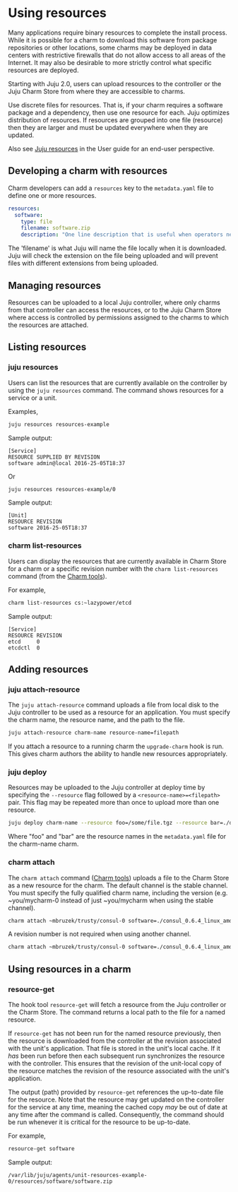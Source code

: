 # Using resources

Many applications require binary resources to complete the install process.
While it is possible for a charm to download this software from package
repositories or other locations, some charms may be deployed in data centers
with restrictive firewalls that do not allow access to all areas of the
Internet. It may also be desirable to more strictly control what specific
resources are deployed.

Starting with Juju 2.0, users can upload resources to the controller or the
Juju Charm Store from where they are accessible to charms.

Use discrete files for resources. That is, if your charm requires a software
package and a dependency, then use one resource for each. Juju optimizes
distribution of resources. If resources are grouped into one file (resource)
then they are larger and must be updated everywhere when they are updated.

Also see [Juju resources][charms-resources] in the User guide for an end-user
perspective.

## Developing a charm with resources

Charm developers can add a `resources` key to the `metadata.yaml` file to
define one or more resources.

```yaml
resources:
  software:
    type: file
    filename: software.zip
    description: "One line description that is useful when operators need to push it."
```

The 'filename' is what Juju will name the file locally when it is downloaded.
Juju will check the extension on the file being uploaded and will prevent files
with different extensions from being uploaded.

## Managing resources

Resources can be uploaded to a local Juju controller, where only charms from
that controller can access the resources, or to the Juju Charm Store where
access is controlled by permissions assigned to the charms to which the
resources are attached.

## Listing resources

### juju resources

Users can list the resources that are currently available on the controller by
using the `juju resources` command. The command shows resources for a service
or a unit.

Examples,

```bash
juju resources resources-example
```

Sample output:

```no-highlight
[Service]
RESOURCE SUPPLIED BY REVISION
software admin@local 2016-25-05T18:37
```

Or

```bash
juju resources resources-example/0
```

Sample output:

```no-highlight
[Unit]
RESOURCE REVISION
software 2016-25-05T18:37
```

### charm list-resources

Users can display the resources that are currently available in Charm Store for
a charm or a specific revision number with the `charm list-resources` command
(from the [Charm tools][charm-tools]).

For example,

```bash
charm list-resources cs:~lazypower/etcd
```

Sample output:

```no-highlight
[Service]
RESOURCE REVISION
etcd     0
etcdctl  0
```

## Adding resources

### juju attach-resource

The `juju attach-resource` command uploads a file from local disk to the Juju
controller to be used as a resource for an application. You must specify the
charm name, the resource name, and the path to the file.

```bash
juju attach-resource charm-name resource-name=filepath
```

If you attach a resource to a running charm the `upgrade-charm` hook is run.
This gives charm authors the ability to handle new resources appropriately.

### juju deploy

Resources may be uploaded to the Juju controller at deploy time by specifying
the `--resource` flag followed by a `<resource-name>=<filepath>` pair. This
flag may be repeated more than once to upload more than one resource.

```bash
juju deploy charm-name --resource foo=/some/file.tgz --resource bar=./docs/cfg.xml
```

Where "foo" and "bar" are the resource names in the `metadata.yaml` file for
the charm-name charm.

### charm attach

The `charm attach` command ([Charm tools][charm-tools]) uploads a file to the
Charm Store as a new resource for the charm. The default channel is the stable
channel. You must specify the fully qualified charm name, including the version
(e.g.  ~you/mycharm-0 instead of just ~you/mycharm when using the stable
channel).

```bash
charm attach ~mbruzek/trusty/consul-0 software=./consul_0.6.4_linux_amd64.zip
```

A revision number is not required when using another channel.

```bash
charm attach ~mbruzek/trusty/consul-0 software=./consul_0.6.4_linux_amd64.zip -c unpublished
```

## Using resources in a charm

### resource-get

The hook tool `resource-get` will fetch a resource from the Juju controller or
the Charm Store. The command returns a local path to the file for a named
resource.

If `resource-get` has not been run for the named resource previously, then the
resource is downloaded from the controller at the revision associated with the
unit's application. That file is stored in the unit's local cache. If it *has*
been run before then each subsequent run synchronizes the resource with the
controller. This ensures that the revision of the unit-local copy of the
resource matches the revision of the resource associated with the unit's
application.

The output (path) provided by `resource-get` references the up-to-date file for
the resource. Note that the resource may get updated on the controller for the
service at any time, meaning the cached copy *may* be out of date at any time
after the command is called. Consequently, the command should be run whenever
it is critical for the resource to be up-to-date.

For example,

```bash
resource-get software
```

Sample output:

```no-highlight
/var/lib/juju/agents/unit-resources-example-0/resources/software/software.zip
```


<!-- LINKS -->

[charm-tools]: ./tools-charm-tools.html
[charms-resources]: ./charms-resources.html
